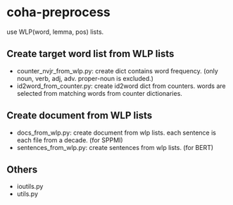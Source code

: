 # coha-preprocess
use WLP(word, lemma, pos) lists.

## Create target word list from WLP lists
- counter\_nvjr\_from\_wlp.py: create dict contains word frequency. (only noun, verb, adj, adv. proper-noun is excluded.)
- id2word\_from\_counter.py: create id2word dict from counters. words are selected from matching words from counter dictionaries.

## Create document from WLP lists
- docs\_from\_wlp.py: create document from wlp lists. each sentence is each file from a decade. (for SPPMI)
- sentences\_from\_wlp.py: create sentences from wlp lists. (for BERT)

## Others
- ioutils.py
- utils.py
